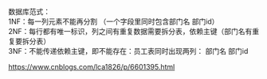 数据库范式：   
1NF：每一列元素不能再分割 （一个字段里同时包含部门名 部门id）   
2NF：每行都有唯一标识，列之间有重复数据需要拆分表，依赖主键（部门名有重复要拆分表）   
3NF：不能传递依赖主键，即不能存在：员工表同时出现两列： 部门名 部门id   

https://www.cnblogs.com/lca1826/p/6601395.html   
